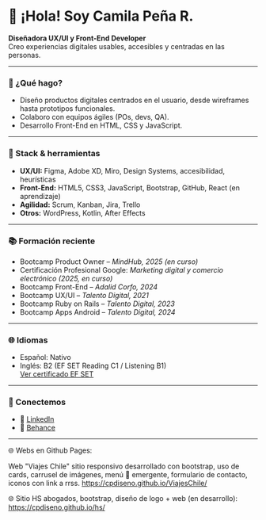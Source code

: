 # 👋 ¡Hola! Soy Camila Peña R.

**Diseñadora UX/UI y Front-End Developer**  
Creo experiencias digitales usables, accesibles y centradas en las personas.

---

### 🎯 ¿Qué hago?
- Diseño productos digitales centrados en el usuario, desde wireframes hasta prototipos funcionales.
- Colaboro con equipos ágiles (POs, devs, QA).
- Desarrollo Front-End en HTML, CSS y JavaScript.

---

### 🧰 Stack & herramientas
- **UX/UI:** Figma, Adobe XD, Miro, Design Systems, accesibilidad, heurísticas
- **Front-End:** HTML5, CSS3, JavaScript, Bootstrap, GitHub, React (en aprendizaje)
- **Agilidad:** Scrum, Kanban, Jira, Trello
- **Otros:** WordPress, Kotlin, After Effects

---

### 📚 Formación reciente 
- Bootcamp Product Owner – *MindHub, 2025 (en curso)*
- Certificación Profesional Google: *Marketing digital y comercio electrónico (2025, en curso)*
- Bootcamp Front-End – *Adalid Corfo, 2024*
- Bootcamp UX/UI – *Talento Digital, 2021*
- Bootcamp Ruby on Rails – *Talento Digital, 2023*
- Bootcamp Apps Android – *Talento Digital, 2024*

---

### 🌐 Idiomas
- Español: Nativo
- Inglés: B2 (EF SET Reading C1 / Listening B1)  
[Ver certificado EF SET](https://cert.efset.org/ejAVEQ)

---

### 🤝 Conectemos
- 💼 [LinkedIn](https://linkedin.com/in/cp-uxdesign)
- 🎨 [Behance](https://behance.net/cpdisenografico)



_______________________________________________________________________________________

🌐 Webs en Github Pages:

Web "Viajes Chile" sitio responsivo desarrollado con bootstrap, uso de cards, carrusel de imágenes, menú 🍔 emergente, formulario de contacto, iconos con link a rrss. https://cpdiseno.github.io/ViajesChile/

🌐 Sitio HS abogados, bootstrap, diseño de logo + web (en desarrollo): https://cpdiseno.github.io/hs/
